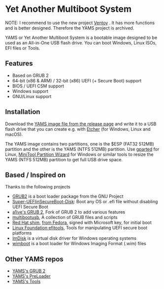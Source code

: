 Yet Another Multiboot System
===========================

NOTE: I recommend to use the new project [Ventoy](https://github.com/ventoy/Ventoy) . It has more functions and is better designed. Therefore the YAMS project is archived.

YAMS or Yet Another Multiboot System is a bootable image designed to be used as an All-in-One USB flash drive.
You can boot Windows, Linux ISOs, EFI files or Tools. 

## Features

 * Based on GRUB 2
 * 64-bit (x86 & ARM) / 32-bit (x86) UEFI (+ Secure Boot) support
 * BIOS / UEFI CSM support
 * Windows support
 * GNU/Linux support
 
## Installation

Download the [YAMS image file from the release page](https://github.com/Sporesirius/YAMS/releases) and write it to a USB flash drive that you can create e.g. with [Etcher](https://www.balena.io/etcher/) (for Windows, Linux and macOS).

The YAMS image contains two partitions, one is the $ESP (FAT32 512MB) partition and the other is the YAMS (NTFS 512MB) partition.
Use [gparted](https://gparted.org/) for Linux, [MiniTool Partition Wizard](https://www.minitool.com/partition-manager/) for Windows or similar tools to resize the YAMS (NTFS 512MB) partition to get full USB drive space.

## Based / Inspired on
Thanks to the following projects
 * [GRUB2](https://www.gnu.org/software/grub/) is a boot loader package from the GNU Project
 * [Super-UEFIinSecureBoot-Disk](https://github.com/ValdikSS/Super-UEFIinSecureBoot-Disk): Boot any OS or .efi file without disabling UEFI Secure Boot
 * [a1ive's GRUB 2](https://github.com/a1ive/grub), Fork of GRUB 2 to add various features
 * [multibootusb](https://github.com/aguslr/multibootusb), A collection of GRUB files and scripts
 * [Red Hat shim](https://github.com/rhboot/shim), [from Fedora](https://apps.fedoraproject.org/packages/shim-signed), signed with Microsoft key, for initial boot
 * [Linux Foundation efitools](https://git.kernel.org/pub/scm/linux/kernel/git/jejb/efitools.git), Tools for manipulating UEFI secure boot platforms
 * [ImDisk](http://www.ltr-data.se/opencode.html/#ImDisk) is a virtual disk driver for Windows operating systems
 * [wimboot](http://ipxe.org/wimboot) is a boot loader for Windows Imaging Format (.wim) files
 
 ## Other YAMS repos
 * [YAMS's GRUB 2](https://github.com/Sporesirius/YAMS-GRUB2.git)
 * [YAMS's PreLoader](https://github.com/Sporesirius/PreLoader)
 * [YAMS's Tools](https://github.com/Sporesirius/YAMS-Tools)
